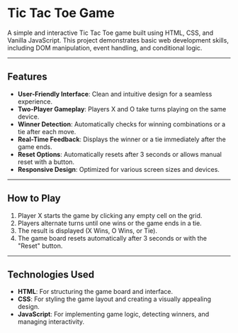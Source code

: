 # Tic Tac Toe Game  
A simple and interactive Tic Tac Toe game built using HTML, CSS, and Vanilla JavaScript. This project demonstrates basic web development skills, including DOM manipulation, event handling, and conditional logic.

---

## Features  
- **User-Friendly Interface**: Clean and intuitive design for a seamless experience.  
- **Two-Player Gameplay**: Players X and O take turns playing on the same device.  
- **Winner Detection**: Automatically checks for winning combinations or a tie after each move.  
- **Real-Time Feedback**: Displays the winner or a tie immediately after the game ends.  
- **Reset Options**: Automatically resets after 3 seconds or allows manual reset with a button.  
- **Responsive Design**: Optimized for various screen sizes and devices.  

---

## How to Play  
1. Player X starts the game by clicking any empty cell on the grid.  
2. Players alternate turns until one wins or the game ends in a tie.  
3. The result is displayed (X Wins, O Wins, or Tie).  
4. The game board resets automatically after 3 seconds or with the "Reset" button.  

---

## Technologies Used  
- **HTML**: For structuring the game board and interface.  
- **CSS**: For styling the game layout and creating a visually appealing design.  
- **JavaScript**: For implementing game logic, detecting winners, and managing interactivity.  
